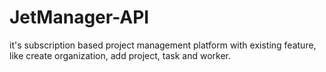 # JetManager-API
it's subscription based project management platform with existing feature, like create organization, add project, task and worker.
